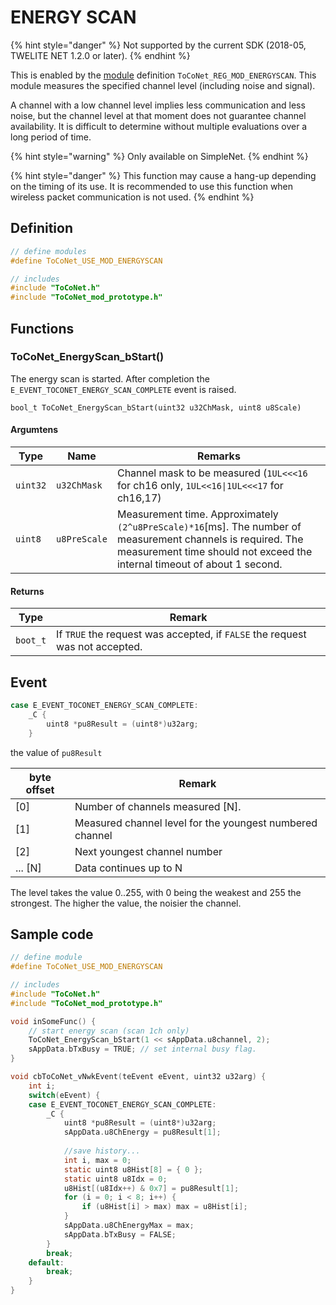# ENERGY SCAN

{% hint style="danger" %}
Not supported by the current SDK (2018-05, TWELITE NET 1.2.0 or later).
{% endhint %}

This is enabled by the [module](../../twelite-net-api-expl/mojru.md) definition `ToCoNet_REG_MOD_ENERGYSCAN`. This module measures the specified channel level (including noise and signal).

A channel with a low channel level implies less communication and less noise, but the channel level at that moment does not guarantee channel availability. It is difficult to determine without multiple evaluations over a long period of time.

{% hint style="warning" %}
Only available on SimpleNet.
{% endhint %}

{% hint style="danger" %}
This function may cause a hang-up depending on the timing of its use. It is recommended to use this function when wireless packet communication is not used.
{% endhint %}

## Definition

```c
// define modules
#define ToCoNet_USE_MOD_ENERGYSCAN

// includes
#include "ToCoNet.h"
#include "ToCoNet_mod_prototype.h"
```

## Functions

### ToCoNet_EnergyScan_bStart()

The energy scan is started. After completion the `E_EVENT_TOCONET_ENERGY_SCAN_COMPLETE` event is raised.

```
bool_t ToCoNet_EnergyScan_bStart(uint32 u32ChMask, uint8 u8Scale)
```

#### Argumtens

| Type     | Name         | Remarks                                                                                                                                                                                  |
| -------- | ------------ | ---------------------------------------------------------------------------------------------------------------------------------------------------------------------------------------- |
| `uint32` | `u32ChMask`  | Channel mask to be measured (`1UL<<<16` for ch16 only, `1UL<<16\|1UL<<<17` for ch16,17)                                                                                                  |
| `uint8`  | `u8PreScale` | Measurement time. Approximately `(2^u8PreScale)*16`\[ms]. The number of measurement channels is required. The measurement time should not exceed the internal timeout of about 1 second. |

#### Returns

| Type     | Remark                                                                       |
| -------- | ---------------------------------------------------------------------------- |
| `boot_t` | If `TRUE` the request was accepted, if `FALSE` the request was not accepted. |

## Event

```c
case E_EVENT_TOCONET_ENERGY_SCAN_COMPLETE:
    _C {
        uint8 *pu8Result = (uint8*)u32arg;
    }
```

the value of `pu8Result` 

| byte offset | Remark                                                   |
| ----------- | -------------------------------------------------------- |
| \[0]        | Number of channels measured \[N].                        |
| \[1]        | Measured channel level for the youngest numbered channel |
| \[2]        | Next youngest channel number                             |
| ... \[N]    | Data continues up to N                                   |

The level takes the value 0..255, with 0 being the weakest and 255 the strongest. The higher the value, the noisier the channel.

## Sample code

```c
// define module
#define ToCoNet_USE_MOD_ENERGYSCAN

// includes
#include "ToCoNet.h"
#include "ToCoNet_mod_prototype.h"

void inSomeFunc() {
	// start energy scan (scan 1ch only)
	ToCoNet_EnergyScan_bStart(1 << sAppData.u8channel, 2); 
	sAppData.bTxBusy = TRUE; // set internal busy flag.
}

void cbToCoNet_vNwkEvent(teEvent eEvent, uint32 u32arg) {
	int i;
	switch(eEvent) {
	case E_EVENT_TOCONET_ENERGY_SCAN_COMPLETE:
		_C {
			uint8 *pu8Result = (uint8*)u32arg;
			sAppData.u8ChEnergy = pu8Result[1];
			
			//save history...
			int i, max = 0;
			static uint8 u8Hist[8] = { 0 };
			static uint8 u8Idx = 0;
			u8Hist[(u8Idx++) & 0x7] = pu8Result[1];
			for (i = 0; i < 8; i++) {
				if (u8Hist[i] > max) max = u8Hist[i];
			}
			sAppData.u8ChEnergyMax = max;
			sAppData.bTxBusy = FALSE;
		}
		break;
	default:
		break;
	}
}
```
